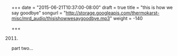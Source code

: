 +++
date = "2015-06-21T10:37:00-08:00"
draft = true
title = "this is how we say goodbye"
songurl = "http://storage.googleapis.com/thermokarst-misc/mrd_audio/thisishowwesaygoodbye.mp3"
weight = -140

+++

2011.
part two...

